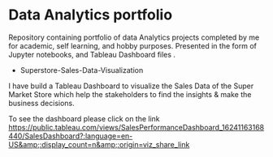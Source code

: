 # Data Analytics portfolio

Repository containing portfolio of data Analytics projects completed by me for academic, self learning, and hobby purposes. Presented in the form of Jupyter notebooks, and Tableau Dashboard files .

- Superstore-Sales-Data-Visualization

I have build a Tableau Dashboard to visualize the Sales Data of the Super Market Store which help the stakeholders to find the insights &amp; make the business decisions.


To see the dashboard please click on the link https://public.tableau.com/views/SalesPerformanceDashboard_16241163168440/SalesDashboard?:language=en-US&amp;:display_count=n&amp;:origin=viz_share_link
